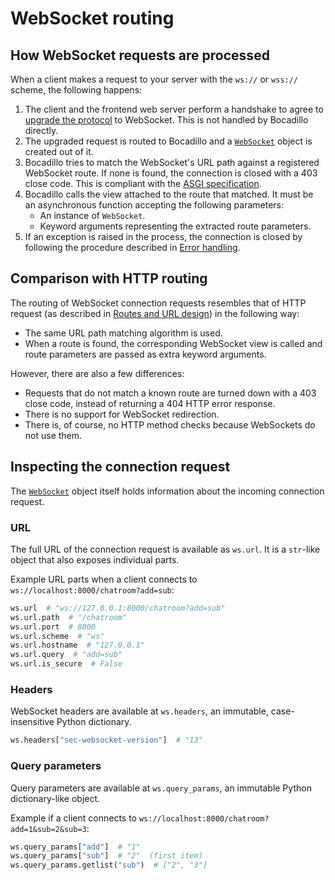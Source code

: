 # WebSocket routing

## How WebSocket requests are processed

When a client makes a request to your server with the `ws://` or `wss://` scheme, the following happens:

1. The client and the frontend web server perform a handshake to agree to [upgrade the protocol][upgrade] to WebSocket. This is not handled by Bocadillo directly.
2. The upgraded request is routed to Bocadillo and a [`WebSocket`] object is created out of it.
3. Bocadillo tries to match the WebSocket's URL path against a registered WebSocket route. If none is found, the connection is closed with a 403 close code. This is compliant with the [ASGI specification][asgi close].
4. Bocadillo calls the view attached to the route that matched. It must be an asynchronous function accepting the following parameters:
   - An instance of `WebSocket`.
   - Keyword arguments representing the extracted route parameters.
5. If an exception is raised in the process, the connection is closed by following the procedure described in [Error handling].

[upgrade]: https://developer.mozilla.org/en-US/docs/Web/HTTP/Protocol_upgrade_mechanism
[`websocket`]: /api/websockets.md#websocket
[asgi close]: https://asgi.readthedocs.io/en/latest/specs/www.html#close
[error handling]: ./error-handling.md

## Comparison with HTTP routing

The routing of WebSocket connection requests resembles that of HTTP request (as described in [Routes and URL design][http-routes]) in the following way:

[http-routes]: ../http/routing.md

- The same URL path matching algorithm is used.
- When a route is found, the corresponding WebSocket view is called and route parameters are passed as extra keyword arguments.

However, there are also a few differences:

- Requests that do not match a known route are turned down with a 403 close code, instead of returning a 404 HTTP error response.
- There is no support for WebSocket redirection.
- There is, of course, no HTTP method checks because WebSockets do not use them.

## Inspecting the connection request

The [`WebSocket`] object itself holds information about the incoming connection request.

### URL

The full URL of the connection request is available as `ws.url`. It is a `str`-like object that also exposes individual parts.

Example URL parts when a client connects to `ws://localhost:8000/chatroom?add=sub`:

```python
ws.url  # "ws://127.0.0.1:8000/chatroom?add=sub"
ws.url.path  # "/chatroom"
ws.url.port  # 8000
ws.url.scheme  # "ws"
ws.url.hostname  # "127.0.0.1"
ws.url.query  # "add=sub"
ws.url.is_secure  # False
```

### Headers

WebSocket headers are available at `ws.headers`, an immutable, case-insensitive Python dictionary.

```python
ws.headers["sec-websocket-version"]  # "13"
```

### Query parameters

Query parameters are available at `ws.query_params`, an immutable Python
dictionary-like object.

Example if a client connects to `ws://localhost:8000/chatroom?add=1&sub=2&sub=3`:

```python
ws.query_params["add"]  # "1"
ws.query_params["sub"]  # "2"  (first item)
ws.query_params.getlist("sub")  # ["2", "3"]
```
